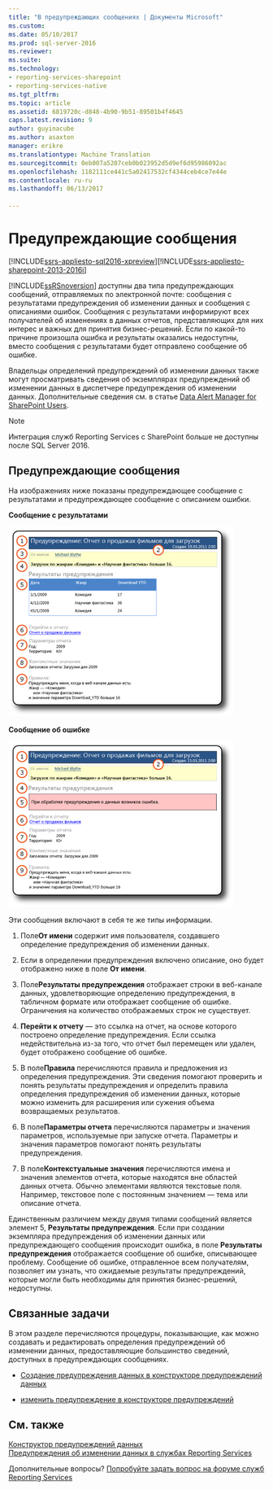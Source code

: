 ```yaml
---
title: "В предупреждающих сообщениях | Документы Microsoft"
ms.custom: 
ms.date: 05/10/2017
ms.prod: sql-server-2016
ms.reviewer: 
ms.suite: 
ms.technology:
- reporting-services-sharepoint
- reporting-services-native
ms.tgt_pltfrm: 
ms.topic: article
ms.assetid: 6819720c-d848-4b90-9b51-89501b4f4645
caps.latest.revision: 9
author: guyinacube
ms.author: asaxton
manager: erikre
ms.translationtype: Machine Translation
ms.sourcegitcommit: 0eb007a5207ceb0b023952d5d9ef6d95986092ac
ms.openlocfilehash: 1182111ce441c5a02417532cf4344ceb4ce7e44e
ms.contentlocale: ru-ru
ms.lasthandoff: 06/13/2017

---
```

# <a name="data-alert-messages"></a>Предупреждающие сообщения

[!INCLUDE[ssrs-appliesto-sql2016-xpreview](../includes/ssrs-appliesto-sql2016-xpreview.md)][!INCLUDE[ssrs-appliesto-sharepoint-2013-2016i](../includes/ssrs-appliesto-sharepoint-2013-2016.md)]

[!INCLUDE[ssRSnoversion](../includes/ssrsnoversion-md.md)] доступны два типа предупреждающих сообщений, отправляемых по электронной почте: сообщения с результатами предупреждения об изменении данных и сообщения с описаниями ошибок. Сообщения с результатами информируют всех получателей об изменениях в данных отчетов, представляющих для них интерес и важных для принятия бизнес-решений. Если по какой-то причине произошла ошибка и результаты оказались недоступны, вместо сообщения с результатами будет отправлено сообщение об ошибке.

Владельцы определений предупреждений об изменении данных также могут просматривать сведения об экземплярах предупреждений об изменении данных в диспетчере предупреждения об изменении данных. Дополнительные сведения см. в статье [Data Alert Manager for SharePoint Users](../reporting-services/data-alert-manager-for-sharepoint-users.md).  

> [!NOTE]
> Интеграция служб Reporting Services с SharePoint больше не доступны после SQL Server 2016.
  
##  <a name="DataAlertMessages"></a> Предупреждающие сообщения  
 На изображениях ниже показаны предупреждающее сообщение с результатами и предупреждающее сообщение с описанием ошибки.  
  
 **Сообщение с результатами**  
  
 ![Данные предупреждения по электронной почте сообщение с результатами](../reporting-services/media/rs-alertmessageresults.gif "данных электронное сообщение с результатами")  
  
 **Сообщение об ошибке**  
  
 ![Предупреждающее сообщение с сообщением об ошибке](../reporting-services/media/rs-alertmessageerrror.gif "предупреждающее сообщение с сообщением об ошибке")  
  
 Эти сообщения включают в себя те же типы информации.  
  
1.  Поле**От имени** содержит имя пользователя, создавшего определение предупреждения об изменении данных.  
  
2.  Если в определении предупреждения включено описание, оно будет отображено ниже в поле **От имени**.  
  
3.  Поле**Результаты предупреждения** отображает строки в веб-канале данных, удовлетворяющие определению предупреждения, в табличном формате или отображает сообщение об ошибке. Ограничения на количество отображаемых строк не существует.  
  
4.  **Перейти к отчету** — это ссылка на отчет, на основе которого построено определение предупреждения. Если ссылка недействительна из-за того, что отчет был перемещен или удален, будет отображено сообщение об ошибке.  
  
5.  В поле**Правила** перечисляются правила и предложения из определения предупреждения. Эти сведения помогают проверить и понять результаты предупреждения и определить правила определения предупреждения об изменении данных, которые можно изменить для расширения или сужения объема возвращаемых результатов.  
  
6.  В поле**Параметры отчета** перечисляются параметры и значения параметров, используемые при запуске отчета. Параметры и значения параметров помогают понять результаты предупреждения.  
  
7.  В поле**Контекстуальные значения** перечисляются имена и значения элементов отчета, которые находятся вне областей данных отчета. Обычно элементами являются текстовые поля. Например, текстовое поле с постоянным значением — тема или описание отчета.  
  
 Единственным различием между двумя типами сообщений является элемент 5, **Результаты предупреждения**. Если при создании экземпляра предупреждения об изменении данных или предупреждающего сообщения происходит ошибка, в поле **Результаты предупреждения** отображается сообщение об ошибке, описывающее проблему. Сообщение об ошибке, отправленное всем получателям, позволяет им узнать, что ожидаемые результаты предупреждений, которые могли быть необходимы для принятия бизнес-решений, недоступны.  
  
  
##  <a name="HowTo"></a> Связанные задачи  
 В этом разделе перечисляются процедуры, показывающие, как можно создавать и редактировать определения предупреждений об изменении данных, предоставляющие большинство сведений, доступных в предупреждающих сообщениях.  
  
-   [Создание предупреждения данных в конструкторе предупреждений данных](../reporting-services/create-a-data-alert-in-data-alert-designer.md)  
  
-   [изменить предупреждение в конструкторе предупреждений](../reporting-services/edit-a-data-alert-in-alert-designer.md)  

## <a name="see-also"></a>См. также

[Конструктор предупреждений данных](../reporting-services/data-alert-designer.md)   
[Предупреждения об изменении данных в службах Reporting Services](../reporting-services/reporting-services-data-alerts.md)  

Дополнительные вопросы? [Попробуйте задать вопрос на форуме служб Reporting Services](http://go.microsoft.com/fwlink/?LinkId=620231)
